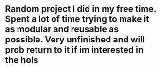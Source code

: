 # Random project I did in my free time. Spent a lot of time trying to make it as modular and reusable as possible. Very unfinished and will prob return to it if im interested in the hols
